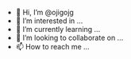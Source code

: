 - 👋 Hi, I’m @ojigojg
- 👀 I’m interested in ...
- 🌱 I’m currently learning ...
- 💞️ I’m looking to collaborate on ...
- 📫 How to reach me ...

<!---
ojigojg/ojigojg is a ✨ special ✨ repository because its `README.md` (this file) appears on your GitHub profile.
You can click the Preview link to take a look at your changes.
--->
